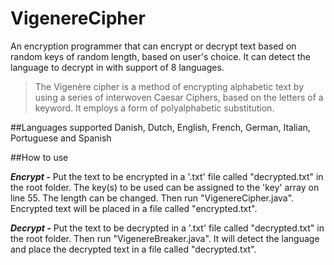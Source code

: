 # VigenereCipher

An encryption programmer that can encrypt or decrypt text based on random keys of random length, based on user's choice. It can detect the language to decrypt in with support of 8 languages. 

> The Vigenère cipher is a method of encrypting alphabetic text by using a series of interwoven Caesar Ciphers, based on the letters of a keyword. It employs a form of polyalphabetic substitution.

##Languages supported
Danish, Dutch, English, French, German, Italian, Portuguese and Spanish

##How to use

**_Encrypt -_** Put the text to be encrypted in a '.txt' file called "decrypted.txt" in the root folder. The key(s) to be used can be assigned to the 'key' array on line 55. The length can be changed. Then run "VigenereCipher.java". Encrypted text will be placed in a file called "encrypted.txt".

**_Decrypt -_** Put the text to be decrypted in a '.txt' file called "decrypted.txt" in the root folder. Then run "VigenereBreaker.java". It will detect the language and place the decrypted text in a file called "decrypted.txt".
